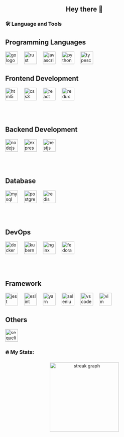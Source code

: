 ### 

<h2 align="center">Hey there 👋</h2>

<h3 align="left">🛠 Language and Tools</h3>

###

<div align="left">
<h2>Programming Languages</h2>
<img src="https://cdn.jsdelivr.net/gh/devicons/devicon/icons/go/go-original.svg" height="40" alt="go logo" />
<img width="12" />
<img src="https://cdn.jsdelivr.net/gh/devicons/devicon/icons/rust/rust-original.svg" height="40" alt="rust logo" />
<img width="12" />
<img src="https://cdn.jsdelivr.net/gh/devicons/devicon/icons/javascript/javascript-original.svg" height="40" alt="javascript logo" />
<img width="12" />
<img src="https://cdn.jsdelivr.net/gh/devicons/devicon/icons/python/python-original.svg" height="40" alt="python logo" />
<img width="12" />
<img src="https://cdn.jsdelivr.et/gh/devicons/devicon/icons/typescript/typescript-original.svg" height="40" alt="typescript logo" />

<h2>Frontend Development</h2>
<img src="https://cdn.jsdelivr.net/gh/devicons/devicon/icons/html5/html5-original.svg" height="40" alt="html5 logo" />
<img width="12" />
<img src="https://cdn.jsdelivr.net/gh/devicons/devicon/icons/css3/css3-original.svg" height="40" alt="css3 logo" />
<img width="12" />
<img src="https://cdn.jsdelivr.net/gh/devicons/devicon/icons/react/react-original.svg" height="40" alt="react logo" />
<img width="12" />
<img src="https://cdn.jsdelivr.net/gh/devicons/devicon/icons/redux/redux-original.svg" height="40" alt="redux logo" />

<br><br>
<h2>Backend Development</h2>
<img src="https://cdn.jsdelivr.net/gh/devicons/devicon/icons/nodejs/nodejs-original.svg" height="40" alt="nodejs logo" />
<img width="12" />
<img src="https://cdn.jsdelivr.net/gh/devicons/devicon/icons/express/express-original.svg" height="40" alt="express logo" />
<img width="12" />
<img src="https://cdn.jsdelivr.net/gh/devicons/devicon/icons/nestjs/nestjs-original.svg" height="40" alt="nestjs logo" />

<br><br>


<h2>Database</h2>
<img src="https://cdn.jsdelivr.net/gh/devicons/devicon/icons/mysql/mysql-original.svg" height="40" alt="mysql logo" />
<img width="12" />
<img src="https://cdn.jsdelivr.net/gh/devicons/devicon/icons/postgresql/postgresql-original.svg" height="40" alt="postgresql logo" />
<img width="12" />
<img src="https://cdn.jsdelivr.net/gh/devicons/devicon/icons/redis/redis-original.svg" height="40" alt="redis logo" />

<br><br>


<h2>DevOps</h2>
<img src="https://cdn.jsdelivr.net/gh/devicons/devicon/icons/docker/docker-original.svg" height="40" alt="docker logo" />
<img width="12" />
<img src="https://cdn.jsdelivr.net/gh/devicons/devicon/icons/kubernetes/kubernetes-plain.svg" height="40" alt="kubernetes logo" />
<img width="12" />
<img src="https://cdn.jsdelivr.net/gh/devicons/devicon/icons/nginx/nginx-original.svg" height="40" alt="nginx logo" />
<img width="12" />
<img src="https://cdn.jsdelivr.net/gh/devicons/devicon/icons/fedora/fedora-original.svg" height="40" alt="fedora logo" />

<br><br>
<h2>Framework</h2>
<img src="https://cdn.jsdelivr.net/gh/devicons/devicon/icons/jest/jest-plain.svg" height="40" alt="jest logo" />
<img width="12" />
<img src="https://cdn.jsdelivr.net/gh/devicons/devicon/icons/eslint/eslint-original.svg" height="40" alt="eslint logo" />
<img width="12" />
<img src="https://cdn.jsdelivr.net/gh/devicons/devicon/icons/yarn/yarn-original.svg" height="40" alt="yarn logo" />
<img width="12" />
<img src="https://cdn.jsdelivr.net/gh/devicons/devicon/icons/selenium/selenium-original.svg" height="40" alt="selenium logo" />
<img width="12" />
<img src="https://cdn.jsdelivr.net/gh/devicons/devicon/icons/vscode/vscode-original.svg" height="40" alt="vscode logo" />
<img width="12" />
<img src="https://cdn.jsdelivr.net/gh/devicons/devicon/icons/vim/vim-original.svg" height="40" alt="vim logo" />

<h2>Others</h2>
<img src="https://cdn.jsdelivr.net/gh/devicons/devicon/icons/sequelize/sequelize-original.svg" height="40" alt="sequelize logo" />
</div>

###

<h3 align="left">🔥   My Stats:</h3>

###

<div align="center">
  <img src="https://streak-stats.demolab.com?user=huuloc2026&locale=en&mode=daily&theme=dark&hide_border=false&border_radius=5&order=3" height="220" alt="streak graph"  />
</div>
